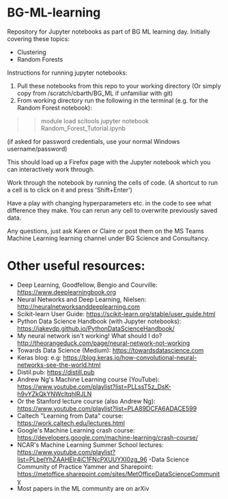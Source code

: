 # BG-ML-learning
Repository for Jupyter notebooks as part of BG ML learning day.
Initially covering these topics:
- Clustering
- Random Forests

Instructions for running jupyter notebooks:
1. Pull these notebooks from this repo to your working directory
  (Or simply copy from /scratch/cbarth/BG_ML if unfamiliar with git)
2. From working directory run the following in the terminal (e.g. for the Random Forest notebook):

> >module load scitools
> >jupyter notebook Random_Forest_Tutorial.ipynb

(if asked for password credentials, use your normal Windows username/password)

This should load up a Firefox page with the Jupyter notebook which you can interactively work through.

Work through the notebook by running the cells of code. (A shortcut to run a cell is to click on it and press 'Shift+Enter')

Have a play with changing hyperparameters etc. in the code to see what difference they make. You can rerun any cell to overwrite previously saved data.

Any questions, just ask Karen or Claire or post them on the MS Teams Machine Learning learning channel under BG Science and Consultancy.

# Other useful resources:
- Deep Learning, Goodfellow, Bengio and Courville: https://www.deeplearningbook.org
- Neural Networks and Deep Learning, Nielsen: http://neuralnetworksanddeeplearning.com
- Scikit-learn User Guide: https://scikit-learn.org/stable/user_guide.html
- Python Data Science Handbook (with Jupyter notebooks): https://jakevdp.github.io/PythonDataScienceHandbook/
- My neural network isn't working! What should I do? http://theorangeduck.com/page/neural-network-not-working
- Towards Data Science (Medium): https://towardsdatascience.com
- Keras blog: e.g: https://blog.keras.io/how-convolutional-neural-networks-see-the-world.html
- Distil.pub: https://distill.pub
- Andrew Ng's Machine Learning course (YouTube): https://www.youtube.com/playlist?list=PLLssT5z_DsK-h9vYZkQkYNWcItqhlRJLN
- Or the Stanford lecture course (also Andrew Ng): https://www.youtube.com/playlist?list=PLA89DCFA6ADACE599
- Caltech "Learning from Data" course: https://work.caltech.edu/lectures.html
- Google's Machine Learning crash course: https://developers.google.com/machine-learning/crash-course/
- NCAR's Machine Learning Summer School lectures: https://www.youtube.com/playlist?list=PLbelYhZAAHEIr4iC1FNcPXUUYXI0zg_96
-Data Science Community of Practice Yammer and Sharepoint: https://metoffice.sharepoint.com/sites/MetOfficeDataScienceCommunity
- Most papers in the ML community are on arXiv

